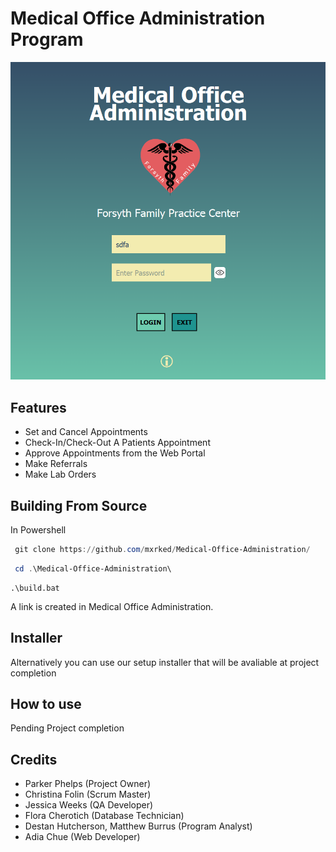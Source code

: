 
# Medical Office Administration Program

![Front Screen of this program](./frontend/ui/assets/imgs/front_screen_new.png)

## Features 
 - Set and Cancel Appointments
 - Check-In/Check-Out A Patients Appointment
 - Approve Appointments from the Web Portal
 - Make Referrals
 - Make Lab Orders

## Building From Source
 In Powershell
 ```powershell
  git clone https://github.com/mxrked/Medical-Office-Administration/
 ```
 ```powershell
  cd .\Medical-Office-Administration\
 ```
 ```
 .\build.bat
 ```
 A link is created in Medical Office Administration.

## Installer
 Alternatively you can use our setup installer that will be avaliable at project completion
 
## How to use
 Pending Project completion

## Credits
 - Parker Phelps (Project Owner)
 - Christina Folin (Scrum Master)
 - Jessica Weeks (QA Developer)
 - Flora Cherotich (Database Technician)
 - Destan Hutcherson, Matthew Burrus (Program Analyst)
 - Adia Chue (Web Developer)
